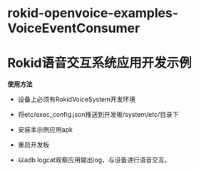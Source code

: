 # rokid-openvoice-examples-VoiceEventConsumer
# Rokid语音交互系统应用开发示例

**使用方法**

* 设备上必须有RokidVoiceSystem开发环境

* 将etc/exec\_config.json推送到开发板/system/etc/目录下

* 安装本示例应用apk

* 重启开发板

* 以adb logcat观察应用输出log，与设备进行语音交互。
